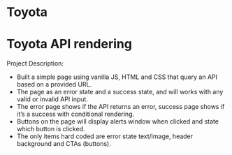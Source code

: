 # Toyota

# Toyota API rendering

Project Description:

- Built a simple page using vanilla JS, HTML and CSS that query an API based on a provided URL. 
- The page as an error state and a success state, and will works with any valid or invalid API input. 
- The error page shows if the API returns an error, success page shows if it’s a success with conditional rendering.
- Buttons on the page will display alerts window when clicked and state which button is clicked.
- The only items hard coded are error state text/image, header background and CTAs (buttons).
